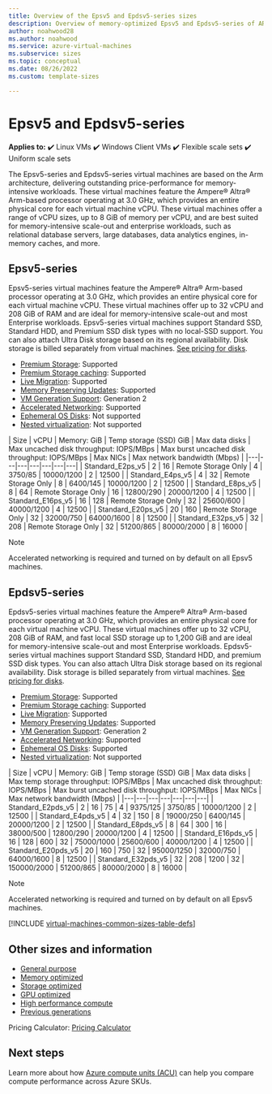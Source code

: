```yaml
---
title: Overview of the Epsv5 and Epdsv5-series sizes
description: Overview of memory-optimized Epsv5 and Epdsv5-series of ARM64-based Azure Virtual Machines featuring the 80 core, 3.0 GHz Ampere Altra processor. 
author: noahwood28
ms.author: noahwood
ms.service: azure-virtual-machines
ms.subservice: sizes
ms.topic: conceptual 
ms.date: 08/26/2022
ms.custom: template-sizes 

---
```


# Epsv5 and Epdsv5-series

**Applies to:** :heavy_check_mark: Linux VMs :heavy_check_mark: Windows Client VMs :heavy_check_mark: Flexible scale sets :heavy_check_mark: Uniform scale sets

The Epsv5-series and Epdsv5-series virtual machines are based on the Arm architecture, delivering outstanding price-performance for memory-intensive workloads. These virtual machines feature the Ampere® Altra® Arm-based processor operating at 3.0 GHz, which provides an entire physical core for each virtual machine vCPU. These virtual machines offer a range of vCPU sizes, up to 8 GiB of memory per vCPU, and are best suited for memory-intensive scale-out and enterprise workloads, such as relational database servers, large databases, data analytics engines, in-memory caches, and more.

## Epsv5-series

Epsv5-series virtual machines feature the Ampere® Altra® Arm-based processor operating at 3.0 GHz, which provides an entire physical core for each virtual machine vCPU. These virtual machines offer up to 32 vCPU and 208 GiB of RAM and are ideal for memory-intensive scale-out and most Enterprise workloads. Epsv5-series virtual machines support Standard SSD, Standard HDD, and Premium SSD disk types with no local-SSD support. You can also attach Ultra Disk storage based on its regional availability. Disk storage is billed separately from virtual machines. [See pricing for disks](https://azure.microsoft.com/pricing/details/managed-disks/).

- [Premium Storage](premium-storage-performance.md): Supported 
- [Premium Storage caching](premium-storage-performance.md): Supported 
- [Live Migration](maintenance-and-updates.md): Supported 
- [Memory Preserving Updates](maintenance-and-updates.md): Supported 
- [VM Generation Support](generation-2.md): Generation 2 
- [Accelerated Networking](/azure/virtual-network/create-vm-accelerated-networking-cli): Supported 
- [Ephemeral OS Disks](ephemeral-os-disks.md): Not supported
- [Nested virtualization](/virtualization/hyper-v-on-windows/user-guide/nested-virtualization): Not supported

| Size | vCPU | Memory: GiB | Temp storage (SSD) GiB | Max data disks | Max uncached disk throughput: IOPS/MBps | Max burst uncached disk throughput: IOPS/MBps | Max NICs | Max network bandwidth (Mbps) |
|---|---|---|---|---|---|---|
| Standard_E2ps_v5	| 2	| 16	| Remote Storage Only	| 4	| 3750/85	| 10000/1200 | 2 | 12500 |
| Standard_E4ps_v5	| 4	| 32	| Remote Storage Only	| 8	| 6400/145	| 10000/1200 | 2 | 12500 |
| Standard_E8ps_v5	| 8	| 64	| Remote Storage Only	| 16	| 12800/290	| 20000/1200 | 4 | 12500 |
| Standard_E16ps_v5	| 16	| 128	| Remote Storage Only	| 32	| 25600/600	| 40000/1200 | 4 | 12500 |
| Standard_E20ps_v5	| 20	| 160	| Remote Storage Only	| 32	| 32000/750	| 64000/1600 | 8 | 12500 |
| Standard_E32ps_v5	| 32	| 208	| Remote Storage Only	| 32	| 51200/865	| 80000/2000 | 8 | 16000 |

> [!NOTE]
> Accelerated networking is required and turned on by default on all Epsv5 machines.

## Epdsv5-series

Epdsv5-series virtual machines feature the Ampere® Altra® Arm-based processor operating at 3.0 GHz, which provides an entire physical core for each virtual machine vCPU. These virtual machines offer up to 32 vCPU, 208 GiB of RAM, and fast local SSD storage up to 1,200 GiB and are ideal for memory-intensive scale-out and most Enterprise workloads. Epdsv5-series virtual machines support Standard SSD, Standard HDD, and premium SSD disk types. You can also attach Ultra Disk storage based on its regional availability. Disk storage is billed separately from virtual machines. [See pricing for disks](https://azure.microsoft.com/pricing/details/managed-disks/).

- [Premium Storage](premium-storage-performance.md): Supported 
- [Premium Storage caching](premium-storage-performance.md): Supported 
- [Live Migration](maintenance-and-updates.md): Supported 
- [Memory Preserving Updates](maintenance-and-updates.md): Supported 
- [VM Generation Support](generation-2.md): Generation 2 
- [Accelerated Networking](/azure/virtual-network/create-vm-accelerated-networking-cli): Supported 
- [Ephemeral OS Disks](ephemeral-os-disks.md): Supported
- [Nested virtualization](/virtualization/hyper-v-on-windows/user-guide/nested-virtualization): Not supported

| Size | vCPU | Memory: GiB | Temp storage (SSD) GiB | Max data disks | Max temp storage throughput: IOPS/MBps | Max uncached disk throughput: IOPS/MBps | Max burst uncached disk throughput: IOPS/MBps | Max NICs | Max network bandwidth (Mbps) |
|---|---|---|---|---|---|---|
| Standard_E2pds_v5    | 2  | 16  | 75   | 4  | 9375/125     | 3750/85  | 10000/1200 | 2 | 12500 |
| Standard_E4pds_v5 | 4 | 32 | 150 | 8 | 19000/250 | 6400/145 | 20000/1200 | 2 | 12500 |
| Standard_E8pds_v5 | 8 | 64 | 300 | 16 | 38000/500 | 12800/290 | 20000/1200 | 4 | 12500 |
| Standard_E16pds_v5 | 16 | 128 | 600 | 32 | 75000/1000 | 25600/600 | 40000/1200 | 4 | 12500 |
| Standard_E20pds_v5 | 20 | 160 | 750 | 32 | 95000/1250 | 32000/750 | 64000/1600 | 8 | 12500 |
| Standard_E32pds_v5 | 32 | 208 | 1200 | 32 | 150000/2000 | 51200/865 | 80000/2000 | 8 | 16000 |

> [!NOTE]
> Accelerated networking is required and turned on by default on all Epsv5 machines.

[!INCLUDE [virtual-machines-common-sizes-table-defs](../../includes/virtual-machines-common-sizes-table-defs.md)]

## Other sizes and information

- [General purpose](sizes-general.md)
- [Memory optimized](sizes-memory.md)
- [Storage optimized](sizes-storage.md)
- [GPU optimized](sizes-gpu.md)
- [High performance compute](sizes-hpc.md)
- [Previous generations](sizes-previous-gen.md)

Pricing Calculator: [Pricing Calculator](https://azure.microsoft.com/pricing/calculator/)

## Next steps

Learn more about how [Azure compute units (ACU)](acu.md) can help you compare compute performance across Azure SKUs.
